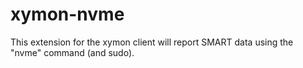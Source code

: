 # xymon-nvme
This extension for the xymon client will report SMART data using the "nvme" command (and sudo).
